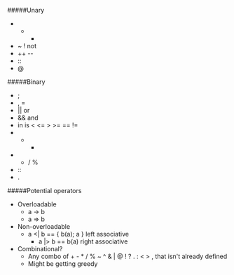 #####Unary
* + -
* ~ ! not
* ++ --
* ::
* @

#####Binary
* ;
* , =
* || or
* && and
* in is < <= > >= == !=
* + -
* * / %
* ::
* .

#####Potential operators
* Overloadable
  - a -> b
  - a => b
* Non-overloadable
  - a <| b == { b(a); a } left associative
    - a |> b == b(a) right associative
* Combinational?
  - Any combo of + - * / % ~ ^ & | @ ! ? . : < > , that isn't already defined
  - Might be getting greedy
